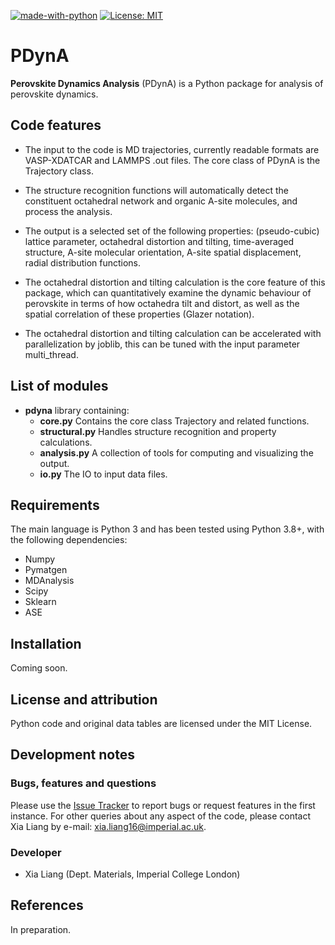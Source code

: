 <!---  [![DOI](https://zenodo.org/badge/DOI/10.5281/zenodo.5553202.svg)](https://doi.org/10.5281/zenodo.5553202) --->
[![made-with-python](https://img.shields.io/badge/Made%20with-Python-1f425f.svg)](https://www.python.org/)
[![License: MIT](https://img.shields.io/badge/License-MIT-yellow.svg)](https://opensource.org/licenses/MIT)

PDynA
=====

**Perovskite Dynamics Analysis** (PDynA) is a Python package for analysis of perovskite dynamics. 

<!---
Statement of need
--------
Coming soon.
--->

Code features
--------
- The input to the code is MD trajectories, currently readable formats are VASP-XDATCAR and LAMMPS .out files. The core class of PDynA is the Trajectory class.

- The structure recognition functions will automatically detect the constituent octahedral network and organic A-site molecules, and process the analysis. 

- The output is a selected set of the following properties: (pseudo-cubic) lattice parameter, octahedral distortion and tilting, time-averaged structure, A-site molecular orientation, A-site spatial displacement, radial distribution functions.

- The octahedral distortion and tilting calculation is the core feature of this package, which can quantitatively examine the dynamic behaviour of perovskite in terms of how octahedra tilt and distort, as well as the spatial correlation of these properties (Glazer notation). 

- The octahedral distortion and tilting calculation can be accelerated with parallelization by joblib, this can be tuned with the input parameter multi_thread. 


List of modules
-------

* **pdyna** library containing:
  * **core.py** Contains the core class Trajectory and related functions. 
  * **structural.py** Handles structure recognition and property calculations. 
  * **analysis.py** A collection of tools for computing and visualizing the output.
  * **io.py** The IO to input data files.


Requirements
------------

The main language is Python 3 and has been tested using Python 3.8+, with the following dependencies:
- Numpy
- Pymatgen
- MDAnalysis
- Scipy
- Sklearn
- ASE


Installation
------------

Coming soon.


License and attribution
-----------------------

Python code and original data tables are licensed under the MIT License.

Development notes
-----------------

### Bugs, features and questions
Please use the [Issue Tracker](https://github.com/aLearningMachine/PDynA/issues) to report bugs or request features in the first instance. For other queries about any aspect of the code, please contact Xia Liang by e-mail: xia.liang16@imperial.ac.uk. 


### Developer
- Xia Liang (Dept. Materials, Imperial College London)


References
----------

In preparation.
